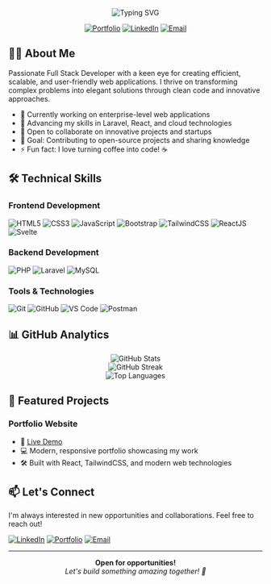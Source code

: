 <div align="center">
  <img src="https://readme-typing-svg.herokuapp.com?font=Fira+Code&weight=600&size=28&pause=1000&color=6E57F7&center=true&vCenter=true&random=false&width=435&lines=Emmanuel+John+Apeh;Full+Stack+Developer" alt="Typing SVG" />
  
  [![Portfolio](https://img.shields.io/badge/Portfolio-FF5722?style=for-the-badge&logo=google-chrome&logoColor=white)](https://emmanuelportfolio-olive.vercel.app/)
  [![LinkedIn](https://img.shields.io/badge/LinkedIn-0077B5?style=for-the-badge&logo=linkedin&logoColor=white)](https://www.linkedin.com/in/emmanuel-john-apeh-002ba6252)
  [![Email](https://img.shields.io/badge/Gmail-D14836?style=for-the-badge&logo=gmail&logoColor=white)](mailto:immaxstrendy@gmail.com)
</div>

## 👨‍💻 About Me

Passionate Full Stack Developer with a keen eye for creating efficient, scalable, and user-friendly web applications. I thrive on transforming complex problems into elegant solutions through clean code and innovative approaches.

- 🔭 Currently working on enterprise-level web applications
- 🌱 Advancing my skills in Laravel, React, and cloud technologies
- 👯 Open to collaborate on innovative projects and startups
- 🎯 Goal: Contributing to open-source projects and sharing knowledge
- ⚡ Fun fact: I love turning coffee into code! ☕

## 🛠️ Technical Skills

### Frontend Development
<div align="left">
  <img src="https://img.shields.io/badge/HTML5-E34F26?style=for-the-badge&logo=html5&logoColor=white" alt="HTML5" />
  <img src="https://img.shields.io/badge/CSS3-1572B6?style=for-the-badge&logo=css3&logoColor=white" alt="CSS3" />
  <img src="https://img.shields.io/badge/JavaScript-F7DF1E?style=for-the-badge&logo=javascript&logoColor=black" alt="JavaScript" />
  <img src="https://img.shields.io/badge/Bootstrap-563D7C?style=for-the-badge&logo=bootstrap&logoColor=white" alt="Bootstrap" />
  <img src="https://img.shields.io/badge/Tailwind_CSS-38B2AC?style=for-the-badge&logo=tailwind-css&logoColor=white" alt="TailwindCSS" />
  <img src="https://img.shields.io/badge/React-20232A?style=for-the-badge&logo=react&logoColor=61DAFB" alt="ReactJS" />
  <img src="https://img.shields.io/badge/Svelte-FF3E00?style=for-the-badge&logo=svelte&logoColor=white" alt="Svelte" />
</div>

### Backend Development
<div align="left">
  <img src="https://img.shields.io/badge/PHP-777BB4?style=for-the-badge&logo=php&logoColor=white" alt="PHP" />
  <img src="https://img.shields.io/badge/Laravel-FF2D20?style=for-the-badge&logo=laravel&logoColor=white" alt="Laravel" />
  <img src="https://img.shields.io/badge/MySQL-005C84?style=for-the-badge&logo=mysql&logoColor=white" alt="MySQL" />
</div>

### Tools & Technologies
<div align="left">
  <img src="https://img.shields.io/badge/Git-F05032?style=for-the-badge&logo=git&logoColor=white" alt="Git" />
  <img src="https://img.shields.io/badge/GitHub-100000?style=for-the-badge&logo=github&logoColor=white" alt="GitHub" />
  <img src="https://img.shields.io/badge/VS_Code-0078D4?style=for-the-badge&logo=visual%20studio%20code&logoColor=white" alt="VS Code" />
  <img src="https://img.shields.io/badge/Postman-FF6C37?style=for-the-badge&logo=Postman&logoColor=white" alt="Postman" />
</div>

## 📊 GitHub Analytics

<div align="center">
  <img src="https://github-readme-stats.vercel.app/api?username=expensive1i&show_icons=true&theme=tokyonight&hide_border=true&count_private=true&include_all_commits=true" alt="GitHub Stats" />
</div>
<div align="center">
  <img src="https://github-readme-streak-stats.herokuapp.com/?user=expensive1i&theme=tokyonight&hide_border=true" alt="GitHub Streak" />
</div>
<div align="center">
  <img src="https://github-readme-stats.vercel.app/api/top-langs/?username=expensive1i&layout=compact&theme=tokyonight&hide_border=true" alt="Top Languages" />
</div>

## 🌟 Featured Projects

### Portfolio Website
- 🔗 [Live Demo](https://emmanuelportfolio-olive.vercel.app/)
- 💻 Modern, responsive portfolio showcasing my work
- 🛠️ Built with React, TailwindCSS, and modern web technologies

<!-- Add more projects as needed -->

## 📫 Let's Connect

I'm always interested in new opportunities and collaborations. Feel free to reach out!

[![LinkedIn](https://img.shields.io/badge/LinkedIn-Connect-blue?style=for-the-badge&logo=linkedin)](https://www.linkedin.com/in/emmanuel-john-apeh-002ba6252)
[![Portfolio](https://img.shields.io/badge/Portfolio-Visit-success?style=for-the-badge&logo=google-chrome)](https://emmanuelportfolio-olive.vercel.app/)
[![Email](https://img.shields.io/badge/Email-Contact-red?style=for-the-badge&logo=gmail)](mailto:immaxstrendy@gmail.com)

---

<div align="center">
  <b>Open for opportunities!</b><br>
  <i>Let's build something amazing together! 🚀</i>
</div>


<!---
expensive1i/expensive1i is a ✨ special ✨ repository because its `README.md`